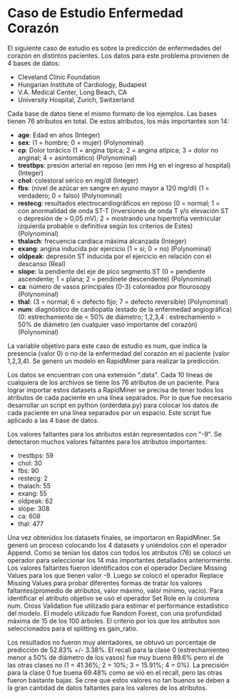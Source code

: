 # Caso de Estudio Enfermedad Corazón

El siguiente caso de estudio es sobre la predicción de enfermedades del corazón en distintos pacientes. Los datos para este problema provienen de 4 bases de datos:

<ul>
  <li>Cleveland Clinic Foundation</li>
  <li>Hungarian Institute of Cardiology, Budapest</li>
  <li>V.A. Medical Center, Long Beach, CA</li>
  <li>University Hospital, Zurich, Switzerland</li>
</ul>

Cada base de datos tiene el mismo formato de los ejemplos. Las bases tienen 76 atributos en total. De estos atributos, los más importantes son 14:

<ul>
  <li><b>age</b>: Edad en años (Integer)</li>
  <li><b>sex</b>: (1 = hombre; 0 = mujer) (Polynominal)</li>
  <li><b>cp</b>: Dolor torácico (1 = angina típica; 2 = angina atípica; 3 = dolor no anginal; 4 = asintomático) (Polynominal)</li>
  <li><b>trestbps</b>: presión arterial en reposo (en mm Hg en el ingreso al hospital) (Integer)</li>
  <li><b>chol</b>: colestoral sérico en mg/dl (Integer)</li>
  <li><b>fbs</b>: (nivel de azúcar en sangre en ayuno mayor a 120 mg/dl) (1 = verdadero; 0 = falso) (Polynominal)</li>
  <li><b>restecg</b>: resultados electrocardiográficos en reposo (0 = normal; 1 = con anormalidad de onda ST-T (inversiones de onda T y/o elevación ST o depresión de > 0,05 mV); 2 = mostrando una hipertrofia ventricular izquierda probable o definitiva según los criterios de Estes) (Polynominal)</li>
  <li><b>thalach</b>: frecuencia cardíaca máxima alcanzada (Integer)</li>
  <li><b>exang</b>: angina inducida por ejercicio (1 = sí; 0 = no) (Polynominal)</li>
  <li><b>oldpeak</b>: depresión ST inducida por el ejercicio en relación con el descanso (Real)</li>
  <li><b>slope</b>: la pendiente del eje de pico segmento ST (0 = pendiente ascendente; 1 = plana; 2 = pendinete descendente) (Polynominal)</li>
  <li><b>ca</b>: número de vasos principales (0-3) coloreados por flourosopy (Polynominal)</li>
  <li><b>thal</b>: (3 = normal; 6 = defecto fijo; 7 = defecto reversible) (Polynominal)</li>
  <li><b>num</b>: diagnóstico de cardiopatía (estado de la enfermedad angiográfica) (0: estrechamiento de < 50% de diámetro; 1,2,3,4 : estrechamiento > 50% de diámetro (en cualquier vaso importante del corazón) (Polynominal) </li>
</ul>

La variable objetivo para este caso de estudio es num, que indica la presencia (valor 0) o no de la enfermedad del corazón en el paciente (valor 1,2,3,4). Se generó un modelo en RapidMiner para realizar la predicción.

Los datos se encuentran con una extensión ".data". Cada 10 líneas de cualquiera de los archivos se tiene los 76 atributos de un paciente. Para lograr importar estos datasets a RapidMiner se precisa de tener todos los atributos de cada paciente en una línea separados. Por lo que fue necesario desarrollar un script en python (orderdata.py) para colocar los datos de cada paciente en una línea separados por un espacio. Este script fue aplicado a las 4 base de datos.

Los valores faltantes para los atributos están representados con "-9". Se detectaron muchos valores faltantes para los atributos importantes:

<ul>
  <li>trestbps: 59</li>
  <li>chol: 30</li>
  <li>fbs: 90</li>
  <li>restecg: 2</li>
  <li>thalach: 55</li>
  <li>exang: 55</li>
  <li>oldpeak: 62</li>
  <li>slope: 308</li>
  <li>ca: 608</li>
  <li>thal: 477</li>
</ul>

Una vez obtenidos los datasets finales, se importaron en RapidMiner. Se generó un proceso colocando los 4 datasets y uniéndolos con el operador Append. Como se tenían los datos con todos los atributos (76) se colocó un operador para seleccionar los 14 más importantes detallados anteriormente. Los valores faltantes fueron identificados con el operador Declare Missing Values para los que tienen valor -9. Luego se colocó el operador Replace Missing Values para probar diferentes formas de tratar los valores faltantes(promedio de atributos, valor máximo, valor mínimo, vacío). Para identificar el atributo objetivo se usó el operador Set Role en la columna num. Cross Validation fue utilizado para estimar el performance estadistico del modelo.
El modelo utilizado fue Random Forest, con una profundidad máxima de 15 de los 100 árboles. El criterio por los que los atributos son seleccionados para el splitting es gain_ratio.


Los resultados no fueron muy alentadores, se obtuvó un porcentaje de predicción de 52.83% +/- 3.38%. El recall para la clase 0 (estrechamienteo menor a 50% de diámetro de los vasos) fue muy bueno 89.6% pero el de las otras clases no (1 = 41.36%; 2 = 10%; 3 = 15.91%; 4 = 0%). La precisión para la clase 0 fue buena 69.48% como se vió en el recall, pero las otras fueron bastante bajas. Se cree que estos valores no tan buenos se deben a la gran cantidad de datos faltantes para los valores de los atributos.
